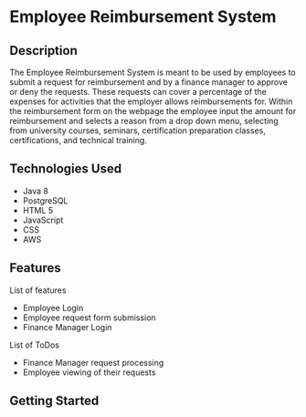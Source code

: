 # Employee Reimbursement System

## Description
The Employee Reimbursement System is meant to be used by employees to submit a request for reimbursement and by a finance manager to approve or deny the requests. These requests can cover a percentage of the expenses for activities that the employer allows reimbursements for. Within the reimbursement form on the webpage the employee input the amount for reimbursement and selects a reason from a drop down menu, selecting from university courses, seminars, certification preparation classes, certifications, and technical training. 

## Technologies Used
- Java 8
- PostgreSQL
- HTML 5
- JavaScript
- CSS
- AWS

## Features
List of features
- Employee Login 
- Employee request form submission
- Finance Manager Login

List of ToDos
- Finance Manager request processing
- Employee viewing of their requests

## Getting Started
